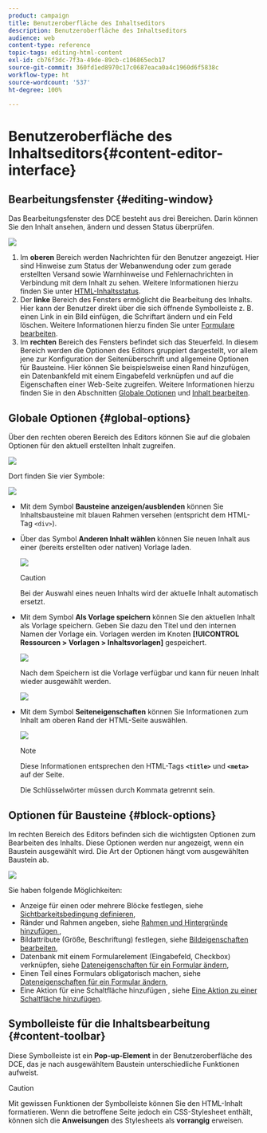 ```yaml
---
product: campaign
title: Benutzeroberfläche des Inhaltseditors
description: Benutzeroberfläche des Inhaltseditors
audience: web
content-type: reference
topic-tags: editing-html-content
exl-id: cb76f3dc-7f3a-49de-89cb-c106865ecb17
source-git-commit: 360fd1ed8970c17c0687eaca0a4c1960d6f5838c
workflow-type: ht
source-wordcount: '537'
ht-degree: 100%

---
```


# Benutzeroberfläche des Inhaltseditors{#content-editor-interface}

## Bearbeitungsfenster {#editing-window}

Das Bearbeitungsfenster des DCE besteht aus drei Bereichen. Darin können Sie den Inhalt ansehen, ändern und dessen Status überprüfen.

![](assets/dce_decoupe_window_nb.png)

1. Im **oberen** Bereich werden Nachrichten für den Benutzer angezeigt. Hier sind Hinweise zum Status der Webanwendung oder zum gerade erstellten Versand sowie Warnhinweise und Fehlernachrichten in Verbindung mit dem Inhalt zu sehen. Weitere Informationen hierzu finden Sie unter [HTML-Inhaltsstatus](content-editing-best-practices.md#html-content-statuses).
1. Der **linke** Bereich des Fensters ermöglicht die Bearbeitung des Inhalts. Hier kann der Benutzer direkt über die sich öffnende Symbolleiste z. B. einen Link in ein Bild einfügen, die Schriftart ändern und ein Feld löschen. Weitere Informationen hierzu finden Sie unter [Formulare bearbeiten](editing-content.md#editing-forms).
1. Im **rechten** Bereich des Fensters befindet sich das Steuerfeld. In diesem Bereich werden die Optionen des Editors gruppiert dargestellt, vor allem jene zur Konfiguration der Seitenüberschrift und allgemeine Optionen für Bausteine. Hier können Sie beispielsweise einen Rand hinzufügen, ein Datenbankfeld mit einem Eingabefeld verknüpfen und auf die Eigenschaften einer Web-Seite zugreifen. Weitere Informationen hierzu finden Sie in den Abschnitten [Globale Optionen](#global-options) und [Inhalt bearbeiten](editing-content.md).

## Globale Optionen {#global-options}

Über den rechten oberen Bereich des Editors können Sie auf die globalen Optionen für den aktuell erstellten Inhalt zugreifen.

![](assets/dce_global_options.png)

Dort finden Sie vier Symbole:

![](assets/dce_icons_sidebar.png)

* Mit dem Symbol **Bausteine anzeigen/ausblenden** können Sie Inhaltsbausteine mit blauen Rahmen versehen (entspricht dem HTML-Tag `<div>`).

* Über das Symbol **Anderen Inhalt wählen** können Sie neuen Inhalt aus einer (bereits erstellten oder nativen) Vorlage laden.

   ![](assets/dce_popup_templatechoice.png)

   >[!CAUTION]
   >
   >Bei der Auswahl eines neuen Inhalts wird der aktuelle Inhalt automatisch ersetzt.

* Mit dem Symbol **Als Vorlage speichern** können Sie den aktuellen Inhalt als Vorlage speichern. Geben Sie dazu den Titel und den internen Namen der Vorlage ein. Vorlagen werden im Knoten **[!UICONTROL Ressourcen > Vorlagen > Inhaltsvorlagen]** gespeichert.

   ![](assets/dce_popup_savetemplate.png)

   Nach dem Speichern ist die Vorlage verfügbar und kann für neuen Inhalt wieder ausgewählt werden.

   ![](assets/dce_create_fromtemplate.png)

* Mit dem Symbol **Seiteneigenschaften** können Sie Informationen zum Inhalt am oberen Rand der HTML-Seite auswählen.

   ![](assets/dce_popup_headerhtml.png)

   >[!NOTE]
   >
   >Diese Informationen entsprechen den HTML-Tags **`<title>`** und **`<meta>`** auf der Seite.
   >
   >Die Schlüsselwörter müssen durch Kommata getrennt sein.

## Optionen für Bausteine {#block-options}

Im rechten Bereich des Editors befinden sich die wichtigsten Optionen zum Bearbeiten des Inhalts. Diese Optionen werden nur angezeigt, wenn ein Baustein ausgewählt wird. Die Art der Optionen hängt vom ausgewählten Baustein ab.

![](assets/dce_right_section.png)

Sie haben folgende Möglichkeiten:

* Anzeige für einen oder mehrere Blöcke festlegen, siehe [Sichtbarkeitsbedingung definieren](editing-content.md#defining-a-visibility-condition),
* Ränder und Rahmen angeben, siehe [Rahmen und Hintergründe hinzufügen ](editing-content.md#adding-a-border-and-background),
* Bildattribute (Größe, Beschriftung) festlegen, siehe [Bildeigenschaften bearbeiten](editing-content.md#editing-image-properties),
* Datenbank mit einem Formularelement (Eingabefeld, Checkbox) verknüpfen, siehe [Dateneigenschaften für ein Formular ändern](editing-content.md#changing-the-data-properties-for-a-form),
* Einen Teil eines Formulars obligatorisch machen, siehe [Dateneigenschaften für ein Formular ändern](editing-content.md#changing-the-data-properties-for-a-form),
* Eine Aktion für eine Schaltfläche hinzufügen , siehe [Eine Aktion zu einer Schaltfläche hinzufügen](editing-content.md#adding-an-action-to-a-button).

## Symbolleiste für die Inhaltsbearbeitung {#content-toolbar}

Diese Symbolleiste ist ein **Pop-up-Element** in der Benutzeroberfläche des DCE, das je nach ausgewähltem Baustein unterschiedliche Funktionen aufweist.

>[!CAUTION]
>
>Mit gewissen Funktionen der Symbolleiste können Sie den HTML-Inhalt formatieren. Wenn die betroffene Seite jedoch ein CSS-Stylesheet enthält, können sich die **Anweisungen** des Stylesheets als **vorrangig** erweisen.
